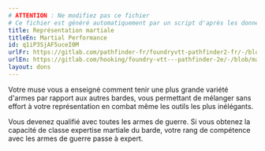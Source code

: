 ```yaml
---
# ATTENTION : Ne modifiez pas ce fichier
# Ce fichier est généré automatiquement par un script d'après les données du module Foundry VTT officiel et de sa traduction
title: Représentation martiale
titleEn: Martial Performance
id: q1iP3SjAF5uceI0M
urlFr: https://gitlab.com/pathfinder-fr/foundryvtt-pathfinder2-fr/-/blob/master/data/feats/q1iP3SjAF5uceI0M.htm
urlEn: https://gitlab.com/hooking/foundry-vtt---pathfinder-2e/-/blob/master/packs/data/feats.db/martial-performance.json
layout: dons
---
```

Votre muse vous a enseigné comment tenir une plus grande variété d'armes par rapport aux autres bardes, vous permettant de mélanger sans effort à votre représentation en combat même les outils les plus inélégants.

Vous devenez qualifié avec toutes les armes de guerre. Si vous obtenez la capacité de classe expertise martiale du barde, votre rang de compétence avec les armes de guerre passe à expert.
